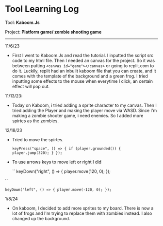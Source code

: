 # Tool Learning Log

Tool: **Kaboom.Js**

Project: **Platform game/ zombie shooting game**

---

11/6/23
* First I went to Kaboom.Js and read the tutorial. I inputted the script src code to my html file. Then I needed an canvas for the project. So it was between putting ``<canvas id="game"></canvas>`` or going to replit.com to do it. Luckily, replit had an inbuilt kaboom file that you can create, and it comes with the template of the background and a green frog. I tried inputting some effects to the mouse when everytime I click, an certain effect will pop out. 

11/13/23:
* Today on Kaboom, i tried adding a sprite character to my canvas. Then I tried adding the Player and making the player move via WASD. Since I'm making a zombie shooter game, i need enemies. So I added more spirtes as the zombies. 

12/18/23


* Tried to move the spirtes.
  
   ``
keyPress("space", () => {
  if (player.grounded()) {
    player.jump(320);
  }
});
``

*  To use arrows keys to move left or right I did
  
    ``
keyDown("right", () => {
     player.move(120, 0);
});

 ``


  ``
  keyDown("left", () => {
  player.move(-120, 0);
});
``                                    


 1/8/24
 * On kaboom, I decided to add more sprites to my board. There is now a lot of frogs and I'm trying to replace them with zombies instead. I also changed up the background. 
